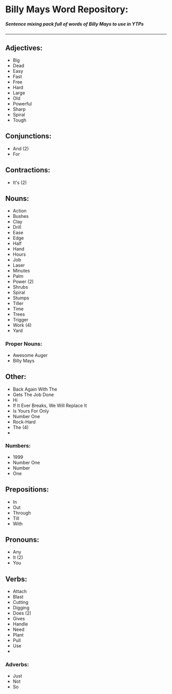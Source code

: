 # Billy Mays Word Repository:

##### Sentence mixing pack full of words of Billy Mays to use in YTPs

---

## Adjectives:
- Big
- Dead
- Easy
- Fast
- Free
- Hard
- Large
- Old
- Powerful
- Sharp
- Spiral
- Tough

## Conjunctions:
- And (2)
- For

## Contractions:
- It's (2)

## Nouns:
- Action
- Bushes
- Clay
- Drill
- Ease
- Edge
- Half
- Hand
- Hours
- Job
- Laser
- Minutes
- Palm
- Power (2)
- Shrubs
- Spiral
- Stumps
- Tiller
- Time
- Trees
- Trigger
- Work (4)
- Yard
 
### Proper Nouns:
- Awesome Auger
- Billy Mays

## Other:
- Back Again With The
- Gets The Job Done
- Hi
- If It Ever Breaks, We Will Replace It
- Is Yours For Only
- Number One
- Rock-Hard
- The (4)
- 
### Numbers:
- 1999
- Number One
- Number
- One

## Prepositions:
- In
- Out
- Through
- Till
- With

## Pronouns:
- Any
- It (2)
- You

## Verbs:
- Attach
- Blast
- Cutting
- Digging
- Does (2)
- Gives
- Handle
- Need
- Plant
- Pull
- Use
- 
### Adverbs:
- Just
- Not
- So